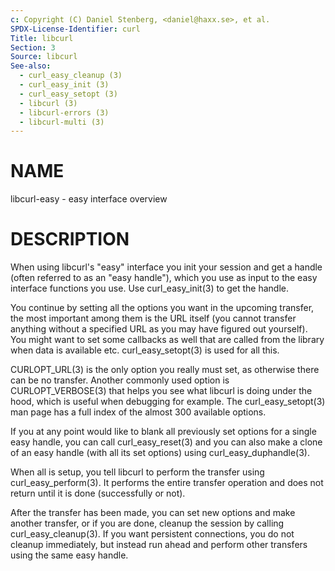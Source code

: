 ```yaml
---
c: Copyright (C) Daniel Stenberg, <daniel@haxx.se>, et al.
SPDX-License-Identifier: curl
Title: libcurl
Section: 3
Source: libcurl
See-also:
  - curl_easy_cleanup (3)
  - curl_easy_init (3)
  - curl_easy_setopt (3)
  - libcurl (3)
  - libcurl-errors (3)
  - libcurl-multi (3)
---
```


# NAME

libcurl-easy - easy interface overview

# DESCRIPTION

When using libcurl's "easy" interface you init your session and get a handle
(often referred to as an "easy handle"), which you use as input to the easy
interface functions you use. Use curl_easy_init(3) to get the handle.

You continue by setting all the options you want in the upcoming transfer, the
most important among them is the URL itself (you cannot transfer anything
without a specified URL as you may have figured out yourself). You might want
to set some callbacks as well that are called from the library when data is
available etc. curl_easy_setopt(3) is used for all this.

CURLOPT_URL(3) is the only option you really must set, as otherwise
there can be no transfer. Another commonly used option is
CURLOPT_VERBOSE(3) that helps you see what libcurl is doing under the
hood, which is useful when debugging for example. The
curl_easy_setopt(3) man page has a full index of the almost 300
available options.

If you at any point would like to blank all previously set options for a
single easy handle, you can call curl_easy_reset(3) and you can also
make a clone of an easy handle (with all its set options) using
curl_easy_duphandle(3).

When all is setup, you tell libcurl to perform the transfer using
curl_easy_perform(3). It performs the entire transfer operation and does
not return until it is done (successfully or not).

After the transfer has been made, you can set new options and make another
transfer, or if you are done, cleanup the session by calling
curl_easy_cleanup(3). If you want persistent connections, you do not
cleanup immediately, but instead run ahead and perform other transfers using
the same easy handle.
